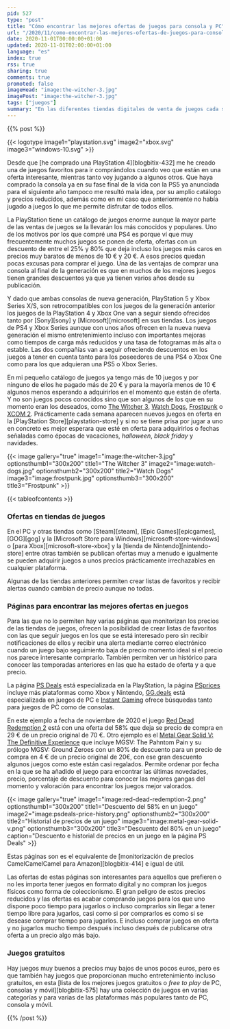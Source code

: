 ```yaml
---
pid: 527
type: "post"
title: "Cómo encontrar las mejores ofertas de juegos para consola y PC"
url: "/2020/11/como-encontrar-las-mejores-ofertas-de-juegos-para-consola-y-pc/"
date: 2020-11-01T00:00:00+01:00
updated: 2020-11-01T02:00:00+01:00
language: "es"
index: true
rss: true
sharing: true
comments: true
promoted: false
imageHead: "image:the-witcher-3.jpg"
imagePost: "image:the-witcher-3.jpg"
tags: ["juegos"]
summary: "En las diferentes tiendas digitales de venta de juegos cada semana o quincena hay nuevos juegos con importantes descuentos y ofertas con los que ahorrar, momento ideal para comprarlos a precio reducido aquellos que están en la lista de deseados y bajo seguimiento. Algunas tiendas de juegos envían notificaciones con los juegos en oferta de la lista de favoritos, otras páginas especializadas permiten además hacer un seguimiento del histórico de los precios y también recibir alertas cuando alguno de los juegos bajo seguimiento varía su precio con un descuento durante un periodo de unos días."
---
```


{{% post %}}

{{< logotype image1="playstation.svg" image2="xbox.svg" image3="windows-10.svg" >}}

Desde que [he comprado una PlayStation 4][blogbitix-432] me he creado una de juegos favoritos para ir comprándolos cuando veo que están en una oferta interesante, mientras tanto voy jugando a algunos otros. Que haya comprado la consola ya en su fase final de la vida con la PS5 ya anunciada para el siguiente año tampoco me resultó mala idea, por su amplio catálogo y precios reducidos, además como en mi caso que anteriormente no había jugado a juegos lo que me permite disfrutar de todos ellos.

La PlayStation tiene un catálogo de juegos enorme aunque la mayor parte de las ventas de juegos se la llevarán los más conocidos y populares. Uno de los motivos por los que compré una PS4 es porque ví que muy frecuentemente muchos juegos se ponen de oferta, ofertas con un descuento de entre el 25% y 80% que deja incluso los juegos más caros en precios muy baratos de menos de 10 € y 20 €. A esos precios quedan pocas excusas para comprar el juego. Una de las ventajas de comprar una consola al final de la generación es que en muchos de los mejores juegos tienen grandes descuentos ya que ya tienen varios años desde su publicación.

Y dado que ambas consolas de nueva generación, PlayStation 5 y Xbox Series X/S, son retrocompatibles con los juegos de la generación anterior los juegos de la PlayStation 4 y Xbox One van a seguir siendo ofrecidos tanto por [Sony][sony] y [Microsoft][microsoft] en sus tiendas. Los juegos de PS4 y Xbox Series aunque con unos años ofrecen en la nueva nueva generación el mismo entretenimiento incluso con importantes mejoras como tiempos de carga más reducidos y una tasa de fotogramas más alta o estable. Las dos compañías van a seguir ofreciendo descuentos en los juegos a tener en cuenta tanto para los poseedores de una PS4 o Xbox One como para los que adquieran una PS5 o Xbox Series.

En mi pequeño catálogo de juegos ya tengo más de 10 juegos y por ninguno de ellos he pagado más de 20 € y para la mayoría menos de 10 € algunos menos esperando a adquirirlos en el momento que están de oferta. Y no son juegos pocos conocidos sino que son algunos de los que en su momento eran los deseados, como [The Witcher 3](https://en.wikipedia.org/wiki/The_Witcher_3%3A_Wild_Hunt), [Watch Dogs](https://es.wikipedia.org/wiki/Watch_Dogs), [Frostpunk](https://en.wikipedia.org/wiki/Frostpunk) o [XCOM 2](https://en.wikipedia.org/wiki/XCOM_2). Prácticamente cada semana aparecen nuevos juegos en oferta en la [PlayStation Store][playstation-store] y si no se tiene prisa por jugar a uno en concreto es mejor esperara que esté en oferta para adquirirlos o fechas señaladas como épocas de vacaciones, _halloween_, _black friday_ y navidades.

{{< image
    gallery="true"
    image1="image:the-witcher-3.jpg" optionsthumb1="300x200" title1="The Witcher 3"
    image2="image:watch-dogs.jpg" optionsthumb2="300x200" title2="Watch Dogs"
    image3="image:frostpunk.jpg" optionsthumb3="300x200" title3="Frostpunk" >}}

{{< tableofcontents >}}

### Ofertas en tiendas de juegos

En el PC y otras tiendas como [Steam][steam], [Epic Games][epicgames], [GOG][gog] y la [Microsoft Store para Windows][microsoft-store-windows] o [para Xbox][microsoft-store-xbox] y la [tienda de Nintendo][nintendo-store] entre otras también se publican ofertas muy a menudo e igualmente se pueden adquirir juegos a unos precios prácticamente irrechazables en cualquier plataforma.

Algunas de las tiendas anteriores permiten crear listas de favoritos y recibir alertas cuando cambian de precio aunque no todas.

### Páginas para encontrar las mejores ofertas en juegos

Para las que no lo permiten hay varias páginas que monitorizan los precios de las tiendas de juegos, ofrecen la posibilidad de crear listas de favoritos con las que seguir juegos en los que se está interesado pero sin recibir notificaciones de ellos y recibir una alerta mediante correo electrónico cuando un juego bajo seguimiento baja de precio momento ideal si el precio nos parece interesante comprarlo. También permiten ver un histórico para conocer las temporadas anteriores en las que ha estado de oferta y a que precio.

La página [PS Deals](https://psdeals.net/es-store) está especializada en la PlayStation, la página [PSprices](https://psprices.com/region-es/index) incluye más plataformas como Xbox y Nintendo, [GG.deals](https://gg.deals/) está especializada en juegos de PC e [Instant Gaming](https://www.instant-gaming.com/es/) ofrece búsquedas tanto para juegos de PC como de consolas.

En este ejemplo a fecha de noviembre de 2020 el juego [Red Dead Redemption 2](https://en.wikipedia.org/wiki/Red_Dead_Redemption_2) está con una oferta del 58% que deja se precio de compra en 29 € de un precio original de 70 €. Otro ejemplo es el [Metal Gear Solid V: The Definitive Experience](https://es.wikipedia.org/wiki/Metal_Gear_Solid_V%3A_The_Phantom_Pain) que incluye MGSV: The Pahntom Pain y su prólogo MGSV: Ground Zeroes con un 80% de descuento para un precio de compra en 4 € de un precio original de 20€, con ese gran descuento algunos juegos como este están casi regalados. Permite ordenar por fecha en la que se ha añadido el juego para encontrar las últimas novedades, precio, porcentaje de descuento para conocer las mejores gangas del momento y valoración para encontrar los juegos mejor valorados.

{{< image
    gallery="true"
    image1="image:red-dead-redemption-2.png" optionsthumb1="300x200" title1="Descuento del 58% en un juego"
    image2="image:psdeals-price-history.png" optionsthumb2="300x200" title2="Historial de precios de un juego"
    image3="image:metal-gear-solid-v.png" optionsthumb3="300x200" title3="Descuento del 80% en un juego"
    caption="Descuento e historial de precios en un juego en la página PS Deals" >}}

Estas páginas son es el equivalente de [monitorización de precios CamelCamelCamel para Amazon][blogbitix-414] e igual de útil.

Las ofertas de estas páginas son interesantes para aquellos que prefieren o no les importa tener juegos en formato digital y no compran los juegos físicos como forma de coleccionismo. El gran peligro de estos precios reducidos y las ofertas es acabar comprando juegos para los que uno dispone poco tiempo para jugarlos o incluso comprarlos sin llegar a tener tiempo libre para jugarlos, casi como si por comprarlos es como si se desease comprar tiempo para jugarlos. E incluso comprar juegos en oferta y no jugarlos mucho tiempo después incluso después de publicarse otra oferta a un precio algo más bajo.

### Juegos gratuitos

Hay juegos muy buenos a precios muy bajos de unos pocos euros, pero es que también hay juegos que proporcionan mucho entretenimiento incluso gratuitos, en esta [lista de los mejores juegos gratuitos o _free to play_ de PC, consolas y móvil][blogbitix-575] hay una colección de juegos en varias categorías y para varias de las plataformas más populares tanto de PC, consola y móvil.

{{% /post %}}
